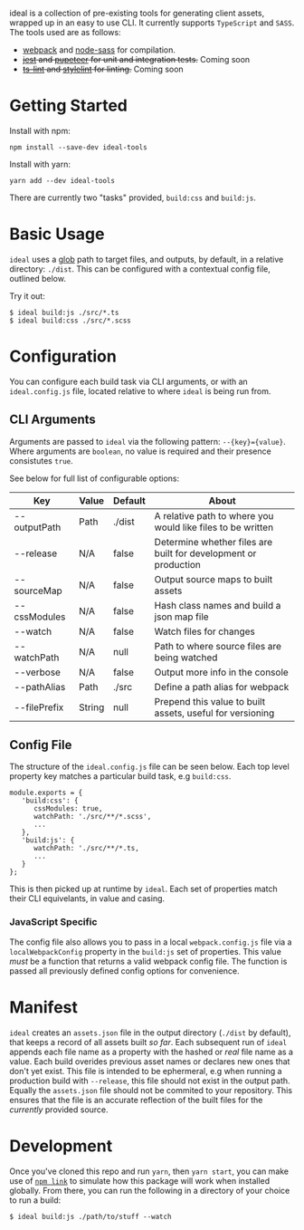 ideal is a collection of pre-existing tools for generating client assets, wrapped up in an easy to use CLI. It currently supports `TypeScript` and `SASS`. The tools used are as follows:

-  [webpack](https://webpack.js.org/) and [node-sass](https://github.com/sass/node-sass) for compilation.
-  ~~[jest](https://jestjs.io/) and [pupeteer](https://pptr.dev/) for unit and integration tests.~~ Coming soon
-  ~~[ts-lint](https://palantir.github.io/tslint/) and [stylelint](https://stylelint.io/) for linting.~~ Coming soon

# Getting Started

Install with npm:

```
npm install --save-dev ideal-tools
```

Install with yarn:

```
yarn add --dev ideal-tools
```

There are currently two "tasks" provided, `build:css` and `build:js`.

# Basic Usage

`ideal` uses a [glob](https://www.npmjs.com/package/glob) path to target files, and outputs, by default, in a relative directory: `./dist`. This can be configured with a contextual config file, outlined below.

Try it out:

```
$ ideal build:js ./src/*.ts
$ ideal build:css ./src/*.scss
```

# Configuration

You can configure each build task via CLI arguments, or with an `ideal.config.js` file, located relative to where `ideal` is being run from.

## CLI Arguments

Arguments are passed to `ideal` via the following pattern: `--{key}={value}`. Where arguments are `boolean`, no value is required and their presence consistutes `true`.

See below for full list of configurable options:

| Key          | Value  | Default | About                                                           |
| ------------ | ------ | ------- | --------------------------------------------------------------- |
| --outputPath | Path   | ./dist  | A relative path to where you would like files to be written     |
| --release    | N/A    | false   | Determine whether files are built for development or production |
| --sourceMap  | N/A    | false   | Output source maps to built assets                              |
| --cssModules | N/A    | false   | Hash class names and build a json map file                      |
| --watch      | N/A    | false   | Watch files for changes                                         |
| --watchPath  | N/A    | null    | Path to where source files are being watched                    |
| --verbose    | N/A    | false   | Output more info in the console                                 |
| --pathAlias  | Path   | ./src   | Define a path alias for webpack                                 |
| --filePrefix | String | null    | Prepend this value to built assets, useful for versioning       |

## Config File

The structure of the `ideal.config.js` file can be seen below. Each top level property key matches a particular build task, e.g `build:css`.

```
module.exports = {
   'build:css': {
      cssModules: true,
      watchPath: './src/**/*.scss',
      ...
   },
   'build:js': {
      watchPath: './src/**/*.ts,
      ...
   }
};
```

This is then picked up at runtime by `ideal`. Each set of properties match their CLI equivelants, in value and casing.

### JavaScript Specific

The config file also allows you to pass in a local `webpack.config.js` file via a `localWebpackConfig` property in the `build:js` set of properties. This value _must_ be a function that returns a valid webpack config file. The function is passed all previously defined config options for convenience.

# Manifest

`ideal` creates an `assets.json` file in the output directory (`./dist` by default), that keeps a record of all assets built _so far_. Each subsequent run of `ideal` appends each file name as a property with the hashed or _real_ file name as a value. Each build overides previous asset names or declares new ones that don't yet exist. This file is intended to be ephermeral, e.g when running a production build with `--release`, this file should not exist in the output path. Equally the `assets.json` file should not be commited to your repository. This ensures that the file is an accurate reflection of the built files for the _currently_ provided source.

# Development

Once you've cloned this repo and run `yarn`, then `yarn start`, you can make use of [`npm link`](https://docs.npmjs.com/cli/link.html) to simulate how this package will work when installed globally. From there, you can run the following in a directory of your choice to run a build:

```
$ ideal build:js ./path/to/stuff --watch
```
